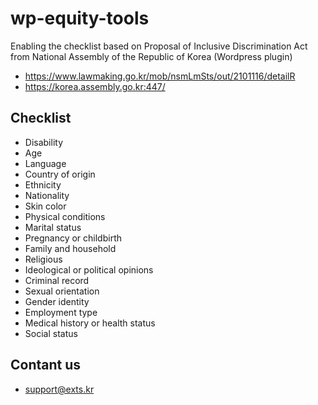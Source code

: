 # wp-equity-tools
Enabling the checklist based on Proposal of Inclusive Discrimination Act from National Assembly of the Republic of Korea (Wordpress plugin)

  * https://www.lawmaking.go.kr/mob/nsmLmSts/out/2101116/detailR
  * https://korea.assembly.go.kr:447/

## Checklist
  * Disability
  * Age
  * Language
  * Country of origin
  * Ethnicity
  * Nationality
  * Skin color
  * Physical conditions
  * Marital status
  * Pregnancy or childbirth
  * Family and household
  * Religious
  * Ideological or political opinions
  * Criminal record
  * Sexual orientation
  * Gender identity
  * Employment type
  * Medical history or health status
  * Social status

## Contant us
  * support@exts.kr

